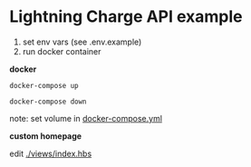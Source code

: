 # Lightning Charge API example

1. set env vars (see .env.example)
1. run docker container

**docker**

`docker-compose up`

`docker-compose down`

note: set volume in [docker-compose.yml](docker-compose.yml)


**custom homepage**

edit [./views/index.hbs](views/index.hbs)
